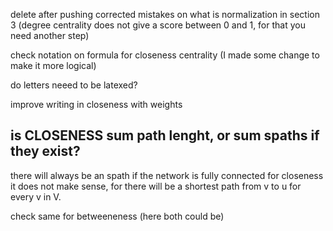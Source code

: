 
delete after pushing
corrected mistakes on what is normalization in section 3 (degree centrality does not give a score between 0 and 1, for that you need another step)

check notation on formula for closeness centrality (I made some change to make it more logical)

do letters neeed to be latexed?

improve writing in closeness with weights

## is CLOSENESS sum path lenght, or sum spaths if they exist?
there will always be an spath if the network is fully connected 
for closeness it does not make sense, for there will be a shortest path from v to u for every v in V.


check same for betweeneness
(here both could be)